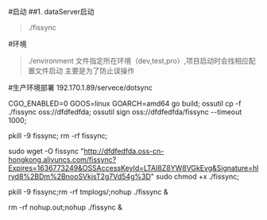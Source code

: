 #启动
##1. dataServer启动
>./fissync

#环境
>./environment 文件指定所在环境（dev,test,pro）,项目启动时会找相应配置文件启动
>主要是为了防止误操作

#生产环境部署
192.170.1.89/servece/dotsync

CGO_ENABLED=0 GOOS=linux GOARCH=amd64 go build;
ossutil cp -f ./fissync  oss://dfdfedfda;
ossutil sign oss://dfdfedfda/fissync    --timeout 1000;


pkill -9 fissync;
rm -rf fissync;

sudo wget -O fissync  "http://dfdfedfda.oss-cn-hongkong.aliyuncs.com/fissync?Expires=1636773249&OSSAccessKeyId=LTAI8Z8YW8VGkEvg&Signature=hlryd8%2BDm%2BnooSVkjsT2g7Vd54g%3D"
sudo chmod +x ./fissync;

pkill -9 fissync;rm -rf tmplogs/;nohup ./fissync &

rm -rf nohup.out;nohup ./fissync &


